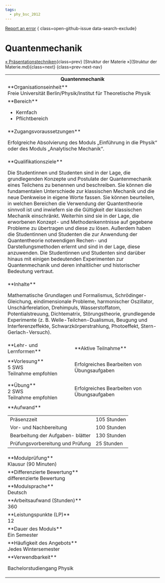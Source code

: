 ```yaml
---
tags:
  - phy_bsc_2012
---
```

[Report an error](https://github.com/SGSSGene/FUB-SUP/issues/new?title=Error%20in%20%22Quantenmechanik%22&body=There%20seems%20to%20be%20an%20error%20in%20module%20%22Quantenmechanik%22%2E%0A%0A%3CDescribe%20here%20a%20slightly%20more%20detailed%20description%20of%20what%20is%20wrong%3E&labels=bug)
{ class=open-github-issue data-search-exclude}

# Quantenmechanik

[« Präsentationstechniken](Präsentationstechniken.md){class=prev}
[Struktur der Materie »](Struktur der Materie.md){class=next}
{class=prev-next-nav}

<table markdown id="moduledesc">
<tr markdown class="moduledesc_head"><th colspan="2">Quantenmechanik </th></tr>
<tr markdown><td colspan="2">**Organisationseinheit**   <br>Freie Universität Berlin/Physik/Institut für Theoretische Physik</td></tr>

<tr markdown><td colspan="2">**Bereich**<br>


- Kernfach
- Pflichtbereich

</td></tr>

<tr markdown><td colspan="2">**Zugangsvoraussetzungen** <br>

Erfolgreiche Absolvierung des Moduls „Einführung in die Physik“ oder des Moduls
„Analytische Mechanik“.


</td></tr>
<tr markdown><td colspan="2">**Qualifikationsziele**    <br>

Die Studentinnen und Studenten sind in der Lage, die grundlegenden Konzepte
und Postulate der Quantenmechanik eines Teilchens zu benennen und
beschreiben. Sie können die fundamentalen Unterschiede zur klassischen
Mechanik und die neue Denkweise in eigene Worte fassen. Sie können
beurteilen, in welchen Bereichen die Verwendung der Quantentheorie sinnvoll
ist und inwiefern sie die Gültigkeit der klassischen Mechanik einschränkt.
Weiterhin sind sie in der Lage, die erworbenen Konzept- und
Methodenkenntnisse auf gegebene Probleme zu übertragen und diese zu lösen.
Außerdem haben die Studentinnen und Studenten die zur Anwendung der
Quantentheorie notwendigen Rechen- und Darstellungsmethoden erlernt und sind
in der Lage, diese anzuwenden. Die Studentinnen und Studenten sind darüber
hinaus mit einigen bedeutenden Experimenten zur Quantenmechanik und deren
inhaltlicher und historischer Bedeutung vertraut.


</td></tr>
<tr markdown><td colspan="2">**Inhalte**                <br>

Mathematische Grundlagen und Formalismus, Schrödinger-Gleichung,
eindimensionale Probleme, harmonischer Oszillator, Unschärferelation,
Drehimpuls, Wasserstoffatom, Potentialstreuung, Dichtematrix,
Störungstheorie, grundlegende Experimente (z. B. Welle-Teilchen-Dualismus,
Beugung und Interferenzeffekte, Schwarzkörperstrahlung, Photoeffekt,
Stern-Gerlach-Versuch).


</td></tr>

<tr markdown><td>**Lehr- und Lernformen**</td><td>**Aktive Teilnahme**</td></tr>
<tr markdown><td> **Vorlesung** <br>5 SWS <br> Teilnahme empfohlen</td><td>

Erfolgreiches Bearbeiten von Übungsaufgaben
</td></tr>
<tr markdown><td> **Übung** <br>2 SWS <br> Teilnahme empfohlen</td><td>

Erfolgreiches Bearbeiten von Übungsaufgaben
</td></tr>
<tr markdown><td colspan="2">**Aufwand**                <br>
<table class="aufwand_table">
<tr><td>Präsenzzeit</td><td>105 Stunden</td></tr>
<tr><td>Vor- und Nachbereitung</td><td>100 Stunden</td></tr>
<tr><td>Bearbeitung der Aufgaben- blätter</td><td>130 Stunden</td></tr>
<tr><td>Prüfungsvorbereitung und Prüfung</td><td>25 Stunden</td></tr>
</table>

</td></tr>
<tr markdown><td colspan="2">**Modulprüfung**             <br>Klausur (90 Minuten)


</td></tr>
<tr markdown><td colspan="2">**Differenzierte Bewertung** <br>differenzierte Bewertung

</td></tr>
<tr markdown><td colspan="2">**Modulsprache**             <br>Deutsch</td></tr>
<tr markdown><td colspan="2">**Arbeitsaufwand (Stunden)** <br>360</td></tr>
<tr markdown><td colspan="2">**Leistungspunkte (LP)**     <br>12</td></tr>
<tr markdown><td colspan="2">**Dauer des Moduls**         <br>Ein Semester</td></tr>
<tr markdown><td colspan="2">**Häufigkeit des Angebots**  <br>Jedes Wintersemester</td></tr>
<tr markdown><td colspan="2">**Verwendbarkeit**           <br>

Bachelorstudiengang Physik


</td></tr>


</table>
